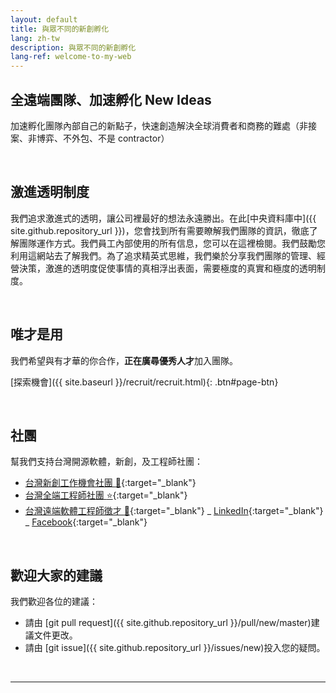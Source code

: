 ```yaml
---
layout: default
title: 與眾不同的新創孵化
lang: zh-tw
description: 與眾不同的新創孵化
lang-ref: welcome-to-my-web
---
```


## 全遠端團隊、加速孵化 New Ideas

加速孵化團隊內部自己的新點子，快速創造解決全球消費者和商務的難處（非接案、非博弈、不外包、不是 contractor）

<br/>

## 激進透明制度

我們追求激進式的透明，讓公司裡最好的想法永遠勝出。在此[中央資料庫中]({{ site.github.repository_url }})，您會找到所有需要瞭解我們團隊的資訊，徹底了解團隊運作方式。我們員工內部使用的所有信息，您可以在這裡檢閱。我們鼓勵您利用這網站去了解我們。為了追求精英式思維，我們樂於分享我們團隊的管理、經營決策，激進的透明度促使事情的真相浮出表面，需要極度的真實和極度的透明制度。

<br/>

## 唯才是用

我們希望與有才華的你合作，**正在廣尋優秀人才**加入團隊。

[探索機會]({{ site.baseurl }}/recruit/recruit.html){: .btn#page-btn}

<br/>

## 社團

幫我們支持台灣開源軟體，新創，及工程師社團：

-   [台灣新創工作機會社團 :rocket:](https://021tw.github.io/021tw.github.io/){:target="\_blank"}
-   [台灣全端工程師社團 :star:](https://stacktw.github.io/stacktw.github.io/){:target="\_blank"}
-   [台灣遠端軟體工程師徵才 :palm_tree:](https://www.linkedin.com/groups/10525064/){:target="\_blank"}
    _ [LinkedIn](https://www.linkedin.com/groups/10525064/){:target="\_blank"}
    _ [Facebook](https://www.facebook.com/groups/489046765360247/){:target="\_blank"}

<br/>

## 歡迎大家的建議

我們歡迎各位的建議：

-   請由 [git pull request]({{ site.github.repository_url }}/pull/new/master)建議文件更改。
-   請由 [git issue]({{ site.github.repository_url }}/issues/new)投入您的疑問。

<br/>

---

<br/>

